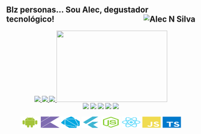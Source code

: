## Blz personas... Sou Alec, degustador tecnológico!<img align="right" src="https://komarev.com/ghpvc/?username=alecnsilva&label=Profile%20views&color=0e75b6&style=flat" alt="Alec N Silva" />
<a href="https://github.com/alecnsilva">

<div align="center">
	<img height="180em" src="https://github-readme-stats.vercel.app/api?username=alecnsilva&show_icons=true&theme=nord&include_all_commits=true&count_private=true"/>
	<img height="180em" src="https://github-readme-stats.vercel.app/api/top-langs/?username=alecnsilva&layout=compact&langs_count=7&theme=nord"/>
	<img height="190em" src="https://activity-graph.herokuapp.com/graph?username=alecnsilva&bg_color=22272E&color=7490AC&line=14292e&point=24292e&area=true&hide_border=true"/>
	<img height="190" width="295" src="https://wakatime.com/share/@alecnsilva/5991f07b-9a95-4d18-983e-aa645f373575.svg">
</div>

<div align="center"> 
	<a href="https://www.linkedin.com/in/alecnsilva/" target="_blank"><img src="https://img.shields.io/badge/-LinkedIn-%230077B5?style=for-the-badge&logo=linkedin&logoColor=white" target="_blank"></a>
	<a href = "mailto:alec.ns@pm.me"><img src="https://img.shields.io/badge/-Protonmail-%23333?style=for-the-badge&logo=protonmail&logoColor=white" target="_blank"></a>
	<a href="https://www.youtube.com/channel/UC95BrZFqghemqnEcnm0dWfA" target="_blank"><img src="https://img.shields.io/badge/YouTube-FF0000?style=for-the-badge&logo=youtube&logoColor=white" target="_blank"></a>
	<a href="https://www.twitter.com/alecnsilva/" target="_blank"><img src="https://img.shields.io/badge/-Twitter-%230077B5?style=for-the-badge&logo=twitter&logoColor=white" target="_blank"></a>
	<a href="https://stackoverflow.com/users/12901349/alec-n-silva" target="_blank"><img src="https://img.shields.io/badge/stackoverflow-F48225?style=for-the-badge&logo=stackoverflow&logoColor=white" target="_blank"></a>
</div>

<div align="center" style="display: inline_block"><br>
	<img align="center" alt="Alec-Android" height="30" width="50" src="https://raw.githubusercontent.com/devicons/devicon/master/icons/android/android-plain.svg">
	<img align="center" alt="Alec-Kt" height="30" width="50" src="https://raw.githubusercontent.com/devicons/devicon/master/icons/kotlin/kotlin-plain.svg">
	<img align="center" alt="Alec-Dart" height="30" width="50" src="https://raw.githubusercontent.com/devicons/devicon/master/icons/dart/dart-plain.svg"> 
	<img align="center" alt="Alec-Ftr" height="30" width="50" src="https://raw.githubusercontent.com/devicons/devicon/master/icons/flutter/flutter-plain.svg">
	<img align="center" alt="Alec-NodeJS" height="30" width="50" src="https://raw.githubusercontent.com/devicons/devicon/master/icons/nodejs/nodejs-original.svg"> 
	<img align="center" alt="Alec-React" height="30" width="50" src="https://raw.githubusercontent.com/devicons/devicon/master/icons/react/react-original.svg">
	<img align="center" alt="Alec-Js" height="30" width="50" src="https://raw.githubusercontent.com/devicons/devicon/master/icons/javascript/javascript-plain.svg">
	<img align="center" alt="Alec-Ts" height="30" width="50" src="https://raw.githubusercontent.com/devicons/devicon/master/icons/typescript/typescript-plain.svg">
</div>
</a>
